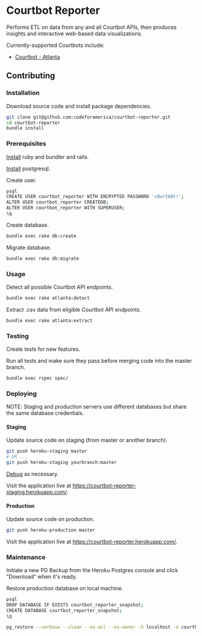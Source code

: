 # Courtbot Reporter

Performs ETL on data from any and all Courtbot APIs, then produces insights and interactive web-based data visualizations.

Currently-supported Courtbots include:
  + [Courtbot - Atlanta](https://github.com/codeforamerica/courtbot)

## Contributing

### Installation

Download source code and install package dependencies.

```` sh
git clone git@github.com:codeforamerica/courtbot-reporter.git
cd courtbot-reporter
bundle install
````

### Prerequisites

[Install](http://data-creative.info/process-documentation/2015/07/18/how-to-set-up-a-mac-development-environment.html#ruby) ruby and bundler and rails.

[Install](http://data-creative.info/process-documentation/2015/07/18/how-to-set-up-a-mac-development-environment.html#postgresql) postgresql.

Create user.

```` sh
psql
CREATE USER courtbot_reporter WITH ENCRYPTED PASSWORD 'c0urtb0t!';
ALTER USER courtbot_reporter CREATEDB;
ALTER USER courtbot_reporter WITH SUPERUSER;
\q
````

Create database.

```` sh
bundle exec rake db:create
````

Migrate database.

```` sh
bundle exec rake db:migrate
````

### Usage

Detect all possible Courtbot API endpoints.

```` sh
bundle exec rake atlanta:detect
````

Extract .csv data from eligible Courtbot API endpoints.

```` sh
bundle exec rake atlanta:extract
````









### Testing

Create tests for new features.

Run all tests and make sure they pass before merging code into the master branch.

```` sh
bundle exec rspec spec/
````

### Deploying

NOTE: Staging and production servers use different databases but share the same database credentials.

#### Staging

Update source code on staging (from master or another branch).

```` sh
git push heroku-staging master
# OR ...
git push heroku-staging yourbranch:master
````

[Debug](http://data-creative.info/process-documentation/2015/07/25/how-to-deploy-a-rails-app-to-heroku.html#debugging) as necessary.

Visit the application live at https://courtbot-reporter-staging.herokuapp.com/.

#### Production

Update source code on production.

```` sh
git push heroku-production master
````

Visit the application live at https://courtbot-reporter.herokuapp.com/.

### Maintenance

Initiate a new PG Backup from the Heroku Postgres console and click "Download" when it's ready.

Restore production database on local machine.

```` sh
psql
DROP DATABASE IF EXISTS courtbot_reporter_snapshot;
CREATE DATABASE courtbot_reporter_snapshot;
\q

pg_restore --verbose --clean --no-acl --no-owner -h localhost -U courtbot_reporter -d courtbot_reporter_snapshot latest.dump
````
